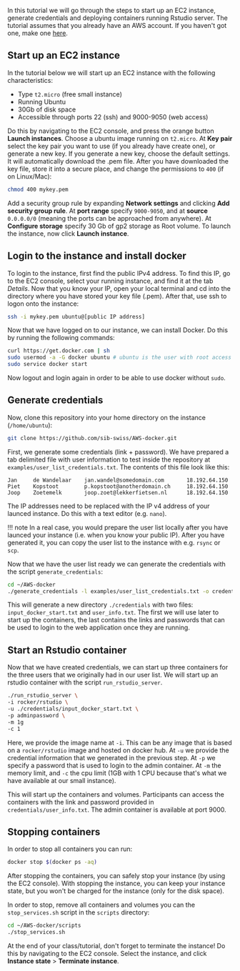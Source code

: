 
In this tutorial we will go through the steps to start up an EC2 instance, generate credentials and deploying containers running Rstudio server. The tutorial assumes that you already have an AWS account. If you haven't got one, make one [here](https://portal.aws.amazon.com/billing/signup#/start/email). 

## Start up an EC2 instance

In the tutorial below we will start up an EC2 instance with the following characteristics:

- Type `t2.micro` (free small instance)
- Running Ubuntu
- 30Gb of disk space
- Accessible through ports 22 (ssh) and 9000-9050 (web access)

Do this by navigating to the EC2 console, and press the orange button **Launch instances**. Choose a ubuntu image running on `t2.micro`. At **Key pair** select the key pair you want to use (if you already have create one), or generate a new key. If you generate a new key, choose the default settings. It will automatically download the .pem file. After you have downloaded the key file, store it into a secure place, and change the permissions to `400` (if on Linux/Mac):

```sh
chmod 400 mykey.pem
```

Add a security group rule by expanding **Network settings** and clicking **Add security group rule**. At **port range** specify `9000-9050`, and at **source** `0.0.0.0/0` (meaning the ports can be approached from anywhere). At **Configure storage** specify 30 Gb of gp2 storage as Root volume. To launch the instance, now click **Launch instance**. 

## Login to the instance and install docker

To login to the instance, first find the public IPv4 address. To find this IP, go to the EC2 console, select your running instance, and find it at the tab *Details*. Now that you know your IP, open your local terminal and cd into the directory where you have stored your key file (.pem). After that, use ssh to logon onto the instance:

```sh
ssh -i mykey.pem ubuntu@[public IP address]
```

Now that we have logged on to our instance, we can install Docker. Do this by running the following commands:

```sh
curl https://get.docker.com | sh
sudo usermod -a -G docker ubuntu # ubuntu is the user with root access
sudo service docker start
```

Now logout and login again in order to be able to use docker without `sudo`. 

## Generate credentials

Now, clone this repository into your home directory on the instance (`/home/ubuntu`):

```sh
git clone https://github.com/sib-swiss/AWS-docker.git
```

First, we generate some credentials (link + password). We have prepared a tab delimited file with user information to test inside the repository at `examples/user_list_credentials.txt`. The contents of this file look like this:

```
Jan     de Wandelaar    jan.wandel@somedomain.com       18.192.64.150
Piet    Kopstoot        p.kopstoot@anotherdomain.ch     18.192.64.150
Joop    Zoetemelk       joop.zoet@lekkerfietsen.nl      18.192.64.150
```

The IP addresses need to be replaced with the IP v4 address of your launced instance. Do this with a text editor (e.g. `nano`). 

!!! note
    In a real case, you would prepare the user list locally after you have launced your instance (i.e. when you know your public IP). After you have generated it, you can copy the user list to the instance with e.g. `rsync` or `scp`. 

Now that we have the user list ready we can generate the credentials with the script `generate_credentials`:

```sh
cd ~/AWS-docker
./generate_credentials -l examples/user_list_credentials.txt -o credentials -p 9001
```

This will generate a new directory `./credentials` with two files: `input_docker_start.txt` and `user_info.txt`. The first we will use later to start up the containers, the last contains the links and passwords that can be used to login to the web application once they are running. 

## Start an Rstudio container

Now that we have created credentials, we can start up three containers for the three users that we originally had in our user list. We will start up an rstudio container with the script `run_rstudio_server`. 

```sh
./run_rstudio_server \
-i rocker/rstudio \
-u ./credentials/input_docker_start.txt \
-p adminpassword \
-m 1g
-c 1
```

Here, we provide the image name at `-i`. This can be any image that is based on a `rocker/rstudio` image and hosted on docker hub. At `-u` we provide the credential information that we generated in the previous step. At `-p` we specify a password that is used to login to the admin container. At `-m` the memory limit, and `-c` the cpu limit (1GB with 1 CPU because that's what we have available at our small instance). 

This will start up the containers and volumes. Participants can access the containers with the link and password provided in `credentials/user_info.txt`. The admin container is available at port 9000. 

## Stopping containers

In order to stop all containers you can run:

```sh
docker stop $(docker ps -aq)
```

After stopping the containers, you can safely stop your instance (by using the EC2 console). With stopping the instance, you can keep your instance state, but you won't be charged for the instance (only for the disk space). 

In order to stop, remove all containers and volumes you can the `stop_services.sh` script in the `scripts` directory:

```sh
cd ~/AWS-docker/scripts
./stop_services.sh
```

At the end of your class/tutorial, don't forget to terminate the instance! Do this by navigating to the EC2 console. Select the instance, and click **Instance state** > **Terminate instance**. 